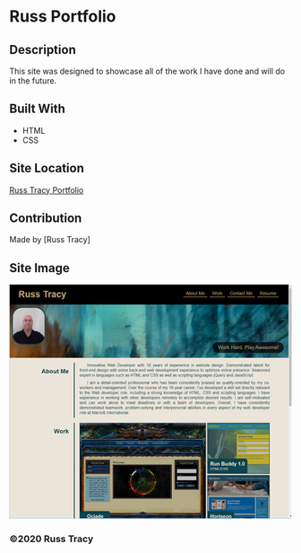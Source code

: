 # Russ Portfolio

## Description

This site was designed to showcase all of the work I have done and will do in the future.


## Built With
* HTML
* CSS

## Site Location
[Russ Tracy Portfolio](https://russtracy.github.io/Russ-Portfolio/)

## Contribution
Made by [Russ Tracy]

## Site Image
![alt text](assets/images/PortfolioScreenshot.jpg)

### ©️2020 Russ Tracy

